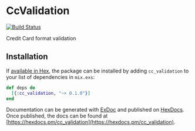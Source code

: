 # CcValidation

[![Build Status](https://travis-ci.org/mtchavez/ex_cc_validation.svg?branch=master)](https://travis-ci.org/mtchavez/ex_cc_validation)

Credit Card format validation

## Installation

If [available in Hex](https://hex.pm/docs/publish), the package can be installed
by adding `cc_validation` to your list of dependencies in `mix.exs`:

```elixir
def deps do
  [{:cc_validation, "~> 0.1.0"}]
end
```

Documentation can be generated with [ExDoc](https://github.com/elixir-lang/ex_doc)
and published on [HexDocs](https://hexdocs.pm). Once published, the docs can
be found at [https://hexdocs.pm/cc_validation](https://hexdocs.pm/cc_validation).

